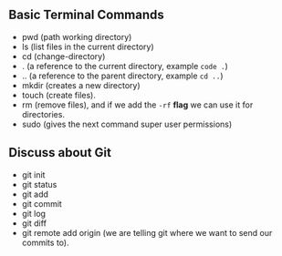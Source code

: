 ## Basic Terminal Commands

- pwd (path working directory)
- ls (list files in the current directory)
- cd (change-directory)
- . (a reference to the current directory, example `code .`)
- .. (a reference to the parent directory, example `cd ..`)
- mkdir (creates a new directory)
- touch (create files).
- rm (remove files), and if we add the `-rf` **flag** we can use it for directories.
- sudo <command> (gives the next command super user permissions)

## Discuss about Git

- git init
- git status
- git add
- git commit
- git log
- git diff
- git remote add origin (we are telling git where we want to send our commits to).
